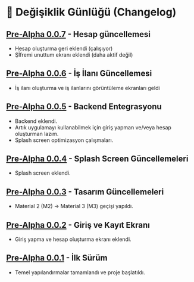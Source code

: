 # 📄 Değişiklik Günlüğü (Changelog)

## [Pre-Alpha 0.0.7] - Hesap güncellemesi
- Hesap oluşturma geri eklendi (çalışıyor)
- Şİfremi unuttum ekranı eklendi (daha aktif değil)

[Pre-Alpha 0.0.7]: https://github.com/tmturk2010/cvdrop.net/releases/tag/v0.0.7

## [Pre-Alpha 0.0.6] - İş İlanı Güncellemesi
- İş ilanı oluşturma ve iş ilanlarını görüntüleme ekranları geldi

[Pre-Alpha 0.0.6]: https://github.com/tmturk2010/cvdrop.net/releases/tag/v0.0.6

## [Pre-Alpha 0.0.5] - Backend Entegrasyonu
- Backend eklendi.
- Artık uygulamayı kullanabilmek için giriş yapman ve/veya hesap oluşturman lazım.
- Splash screen optimizasyon çalışmaları.

[Pre-Alpha 0.0.5]: https://github.com/tmturk2010/cvdrop.net/releases/tag/v0.0.5

## [Pre-Alpha 0.0.4] - Splash Screen Güncellemeleri
- Splash screen eklendi.

[Pre-Alpha 0.0.4]: https://github.com/tmturk2010/cvdrop.net/releases/tag/v0.0.4

## [Pre-Alpha 0.0.3] - Tasarım Güncellemeleri
- Material 2 (M2) → Material 3 (M3) geçişi yapıldı.

[Pre-Alpha 0.0.3]: https://github.com/tmturk2010/cvdrop.net/releases/tag/v0.0.3

## [Pre-Alpha 0.0.2] - Giriş ve Kayıt Ekranı
- Giriş yapma ve hesap oluşturma ekranı eklendi.

[Pre-Alpha 0.0.2]: https://github.com/tmturk2010/cvdrop.net/releases/tag/v0.0.2


## [Pre-Alpha 0.0.1] - İlk Sürüm
- Temel yapılandırmalar tamamlandı ve proje başlatıldı.

[Pre-Alpha 0.0.1]: https://github.com/tmturk2010/cvdrop.net/releases/tag/v0.0.1
